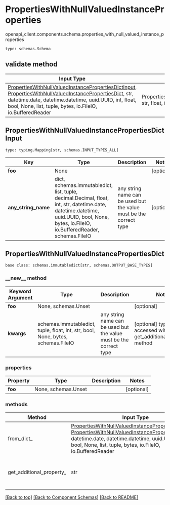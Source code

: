 # PropertiesWithNullValuedInstanceProperties
openapi_client.components.schema.properties_with_null_valued_instance_properties
```
type: schemas.Schema
```

## validate method
Input Type | Return Type | Notes
------------ | ------------- | -------------
[PropertiesWithNullValuedInstancePropertiesDictInput](#propertieswithnullvaluedinstancepropertiesdictinput), [PropertiesWithNullValuedInstancePropertiesDict](#propertieswithnullvaluedinstancepropertiesdict), str, datetime.date, datetime.datetime, uuid.UUID, int, float, bool, None, list, tuple, bytes, io.FileIO, io.BufferedReader | [PropertiesWithNullValuedInstancePropertiesDict](#propertieswithnullvaluedinstancepropertiesdict), str, float, int, bool, None, tuple, bytes, io.FileIO |

## PropertiesWithNullValuedInstancePropertiesDictInput
```
type: typing.Mapping[str, schemas.INPUT_TYPES_ALL]
```
Key | Type |  Description | Notes
------------ | ------------- | ------------- | -------------
**foo** | None |  | [optional]
**any_string_name** | dict, schemas.immutabledict, list, tuple, decimal.Decimal, float, int, str, datetime.date, datetime.datetime, uuid.UUID, bool, None, bytes, io.FileIO, io.BufferedReader, schemas.FileIO | any string name can be used but the value must be the correct type | [optional]

## PropertiesWithNullValuedInstancePropertiesDict
```
base class: schemas.immutabledict[str, schemas.OUTPUT_BASE_TYPES]

```
### &lowbar;&lowbar;new&lowbar;&lowbar; method
Keyword Argument | Type | Description | Notes
---------------- | ---- | ----------- | -----
**foo** | None, schemas.Unset |  | [optional]
**kwargs** | schemas.immutabledict, tuple, float, int, str, bool, None, bytes, schemas.FileIO | any string name can be used but the value must be the correct type | [optional] typed value is accessed with the get_additional_property_ method

### properties
Property | Type | Description | Notes
-------- | ---- | ----------- | -----
**foo** | None, schemas.Unset |  | [optional]

### methods
Method | Input Type | Return Type | Notes
------ | ---------- | ----------- | ------
from_dict_ | [PropertiesWithNullValuedInstancePropertiesDictInput](#propertieswithnullvaluedinstancepropertiesdictinput), [PropertiesWithNullValuedInstancePropertiesDict](#propertieswithnullvaluedinstancepropertiesdict), str, datetime.date, datetime.datetime, uuid.UUID, int, float, bool, None, list, tuple, bytes, io.FileIO, io.BufferedReader | [PropertiesWithNullValuedInstancePropertiesDict](#propertieswithnullvaluedinstancepropertiesdict), str, float, int, bool, None, tuple, bytes, io.FileIO | a constructor
get_additional_property_ | str | schemas.immutabledict, tuple, float, int, str, bool, None, bytes, schemas.FileIO, schemas.Unset | provides type safety for additional properties

[[Back to top]](#top) [[Back to Component Schemas]](../../../README.md#Component-Schemas) [[Back to README]](../../../README.md)
